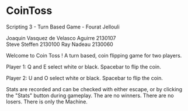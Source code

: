 # CoinToss
Scripting 3 - Turn Based Game - Fourat Jellouli

Joaquin Vasquez de Velasco Aguirre 2130107    
Steve Steffen 2130100
Ray Nadeau 2130060   

Welcome to Coin Toss !
A turn based, coin flipping game for two players. 

Player 1:
Q and E select white or black.
Spacebar to flip the coin. 

Player 2:
U and O select white or black. 
Spacebar to flip the coin. 

Stats are recorded and can be checked with either escape, or by clicking the "Stats" button during gameplay. 
The are no winners. There are no losers. There is only the Machine.
